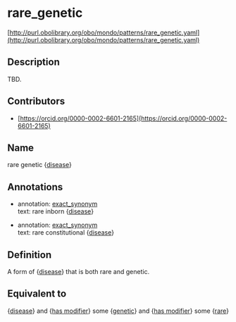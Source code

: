 # rare_genetic 

[http://purl.obolibrary.org/obo/mondo/patterns/rare_genetic.yaml](http://purl.obolibrary.org/obo/mondo/patterns/rare_genetic.yaml)
## Description 

TBD.
## Contributors 
* [https://orcid.org/0000-0002-6601-2165](https://orcid.org/0000-0002-6601-2165) 
## Name 

rare genetic {[disease](http://purl.obolibrary.org/obo/MONDO_0000001)}

## Annotations 

* annotation: [exact_synonym](http://www.geneontology.org/formats/oboInOwl#hasExactSynonym)  
text: rare inborn {[disease](http://purl.obolibrary.org/obo/MONDO_0000001)}

* annotation: [exact_synonym](http://www.geneontology.org/formats/oboInOwl#hasExactSynonym)  
text: rare constitutional {[disease](http://purl.obolibrary.org/obo/MONDO_0000001)}

## Definition 

A form of {[disease](http://purl.obolibrary.org/obo/MONDO_0000001)} that is both rare and genetic.

## Equivalent to 

{[disease](http://purl.obolibrary.org/obo/MONDO_0000001)} and {[has modifier](http://purl.obolibrary.org/obo/RO_0002573)} some {[genetic](http://purl.obolibrary.org/obo/MONDO_0021150)} and {[has modifier](http://purl.obolibrary.org/obo/RO_0002573)} some {[rare](http://purl.obolibrary.org/obo/MONDO_0021136)}


